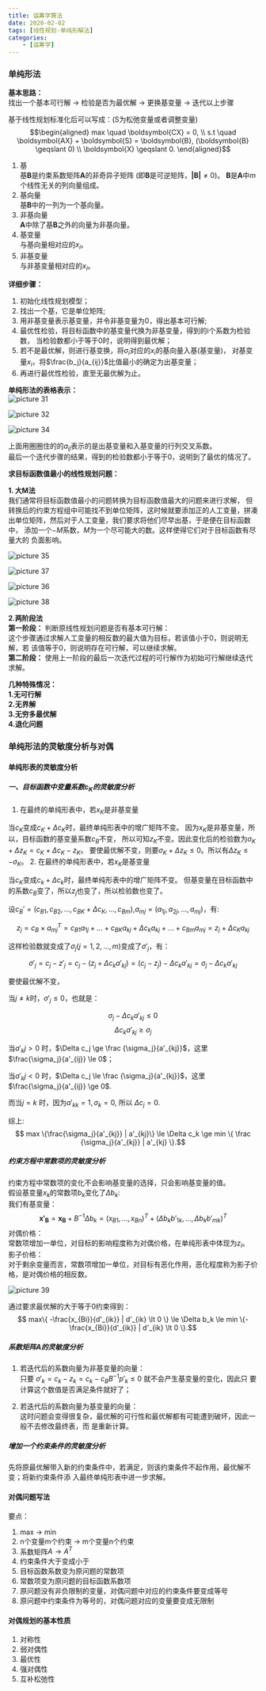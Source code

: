 ```yaml
---
title: 运筹学算法
date: 2020-02-02
tags: [线性规划-单纯形解法]
categories: 
	- [运筹学]
---
```

### 单纯形法

**基本思路：**  
找出一个基本可行解 $\to$ 检验是否为最优解 $\to$ 更换基变量 $\to$ 迭代以上步骤  

基于线性规划标准化后可以写成：(S为松弛变量或者调整变量)  
$$\begin{aligned}
 max  \quad \boldsymbol{CX} = 0, \\
 s.t  \quad \boldsymbol{AX} + \boldsymbol{S} = \boldsymbol{B},
 (\boldsymbol{B} \geqslant 0) \\
 \boldsymbol{X}  \geqslant 0.
 \end{aligned}$$

1. 基  
基$\boldsymbol{B}$是约束系数矩阵$\boldsymbol{A}$的非奇异子矩阵
(即$\boldsymbol{B}$是可逆矩阵，$\boldsymbol{|B|} \ne 0$)。
$\boldsymbol{B}$是$\boldsymbol{A}$中$m$个线性无关的列向量组成。
2. 基向量  
基$\boldsymbol{B}$中的一列为一个基向量。
3. 非基向量  
$\boldsymbol{A}$中除了基$\boldsymbol{B}$之外的向量为非基向量。
4. 基变量  
与基向量相对应的$x_i$。
5. 非基变量  
与非基变量相对应的$x_i$。

**详细步骤：**  

1. 初始化线性规划模型；
2. 找出一个基，它是单位矩阵;
3. 用非基变量表示基变量，并令非基变量为0，得出基本可行解;
4. 最优性检验，将目标函数中的基变量代换为非基变量，得到的i个系数为检验数，
当检验数都小于等于0时，说明得到最优解；
5. 若不是最优解，则进行基变换，将$\sigma_i$对应的$x_i$的基向量入基(基变量)，
对基变量$x_i$，将$\frac{b_j}{a_{ij}}$比值最小的确定为出基变量；
6. 再进行最优性检验，直至无最优解为止。

**单纯形法的表格表示：**  
![picture 31](../../../assets/%E7%AE%A1%E7%90%86%E8%BF%90%E7%AD%B9%E5%AD%A6%E7%AC%94%E8%AE%B0/%E7%AE%A1%E7%90%86%E8%BF%90%E7%AD%B9%E5%AD%A6%E7%AC%94%E8%AE%B0-%E5%8D%95%E7%BA%AF%E5%BD%A2%E6%B3%95/3bc922d5b00a18764474035b3a8ee59e5953b91680248370a810c4d987e524b4.png)  

![picture 32](../../../assets/%E7%AE%A1%E7%90%86%E8%BF%90%E7%AD%B9%E5%AD%A6%E7%AC%94%E8%AE%B0/%E7%AE%A1%E7%90%86%E8%BF%90%E7%AD%B9%E5%AD%A6%E7%AC%94%E8%AE%B0-%E5%8D%95%E7%BA%AF%E5%BD%A2%E6%B3%95/2b6082cb8aa8d8f824ab3e94713da37530f2cdcb839ee47b2a968341724dd3e2.png)

![picture 34](../../../assets/%E7%AE%A1%E7%90%86%E8%BF%90%E7%AD%B9%E5%AD%A6%E7%AC%94%E8%AE%B0/%E7%AE%A1%E7%90%86%E8%BF%90%E7%AD%B9%E5%AD%A6%E7%AC%94%E8%AE%B0-%E5%8D%95%E7%BA%AF%E5%BD%A2%E6%B3%95/35769bd990cf01859e57a2a61f69121b112f3c08f2599aada99f8434b3e94643.png)  

上面用圈圈住的的$a_{ij}$表示的是出基变量和入基变量的行列交叉系数。  
最后一个迭代步骤的结果，得到的检验数都小于等于0，说明到了最优的情况了。  

**求目标函数值最小的线性规划问题：**  

**1. 大M法**  
我们通常将目标函数值最小的问题转换为目标函数值最大的问题来进行求解，
但转换后的约束方程组中可能找不到单位矩阵，这时候就要添加正的人工变量，拼凑
出单位矩阵，然后对于人工变量，我们要求将他们尽早出基，于是便在目标函数中，
添加一个$-M$系数，$M$为一个尽可能大的数。这样使得它们对于目标函数有尽量大的
负面影响。

![picture 35](../../../assets/%E7%AE%A1%E7%90%86%E8%BF%90%E7%AD%B9%E5%AD%A6%E7%AC%94%E8%AE%B0/%E7%AE%A1%E7%90%86%E8%BF%90%E7%AD%B9%E5%AD%A6%E7%AC%94%E8%AE%B0-%E5%8D%95%E7%BA%AF%E5%BD%A2%E6%B3%95/fc14d277fa4031a8f9e1ee6d0c5ad2fc3a5bcfa01b6973cf624575de6d8a01e8.png)  

![picture 37](../../../assets/%E7%AE%A1%E7%90%86%E8%BF%90%E7%AD%B9%E5%AD%A6%E7%AC%94%E8%AE%B0/%E7%AE%A1%E7%90%86%E8%BF%90%E7%AD%B9%E5%AD%A6%E7%AC%94%E8%AE%B0-%E5%8D%95%E7%BA%AF%E5%BD%A2%E6%B3%95/8e66a1be01101055337c3b9ce75fe38327885dfbd1dde5936b89df3c22b82a47.png)  

![picture 36](../../../assets/%E7%AE%A1%E7%90%86%E8%BF%90%E7%AD%B9%E5%AD%A6%E7%AC%94%E8%AE%B0/%E7%AE%A1%E7%90%86%E8%BF%90%E7%AD%B9%E5%AD%A6%E7%AC%94%E8%AE%B0-%E5%8D%95%E7%BA%AF%E5%BD%A2%E6%B3%95/e82e721588aa6a06ee93125c9016b1850486b436c39cf0442ac656b2f8883b89.png)  

![picture 38](../../../assets/%E7%AE%A1%E7%90%86%E8%BF%90%E7%AD%B9%E5%AD%A6%E7%AC%94%E8%AE%B0/%E7%AE%A1%E7%90%86%E8%BF%90%E7%AD%B9%E5%AD%A6%E7%AC%94%E8%AE%B0-%E5%8D%95%E7%BA%AF%E5%BD%A2%E6%B3%95/2a386d26d31dd9294f20a61987b440a4d99d71ab64be67f3bd796f6a22e8bf29.png)  

**2.两阶段法**  
**第一阶段：**
判断原线性规划问题是否有基本可行解：  
这个步骤通过求解人工变量的相反数的最大值为目标，若该值小于0，则说明无解，若
该值等于0，则说明存在可行解，可以继续求解。  
**第二阶段：**
使用上一阶段的最后一次迭代过程的可行解作为初始可行解继续迭代求解。

**几种特殊情况：**  
**1.无可行解**  
**2.无界解**  
**3.无穷多最优解**  
**4.退化问题**  

### 单纯形法的灵敏度分析与对偶

#### 单纯形表的灵敏度分析

##### 一、目标函数中变量系数$c_K$的灵敏度分析

1. 在最终的单纯形表中，若$x_K$是非基变量

 当$c_K$变成$c_K+\Delta c_K$时，最终单纯形表中的增广矩阵不变。
 因为$x_K$是非基变量，所以，目标函数的基变量系数$c_B$不变，
 所以可知$z_K$不变。因此变化后的检验数为$\sigma_K+\Delta z_K=c_K+\Delta c_K-z_K$。
 要使最优解不变，则要$\sigma_K+\Delta z_K \le 0$。所以有$\Delta z_K \le -\sigma_K$。
2. 在最终的单纯形表中，若$x_K$是基变量

 当$c_K$变成$c_k+\Delta c_k$时，最终单纯形表中的增广矩阵不变。
 但基变量在目标函数中的系数$c_B$变了，所以$z_j$也变了，所以检验数也变了。

 设$c_B'=(c_{B1},c_{B2},...,c_{BK}+\Delta c_K,...,c_{Bm})$,$a_{mj}=(a_{1j},a_{2j},...,a_{mj})$，有:

 $$z_j=c_B \times a_{mj}^T=c_{B1}a_{1j}+...+c_{BK}a_{kj}+\Delta c_ka_{kj}+...+c_{Bm}a_{mj}=z_j+\Delta c_Ka_{kj}$$

 这样检验数就变成了$\sigma_j(j=1,2,...,m)$变成了$\sigma'_j$，有：

 $$\sigma'_j=c_j-z'_j=c_j-(z_j+\Delta c_ka'_{kj})=(c_j-z_j)-\Delta c_ka'_{kj}=\sigma_j-\Delta c_ka'_{kj}$$

 要使最优解不变，

 当$j \ne k$时，$\sigma'_j \le 0$，也就是：

 $$\sigma_j - \Delta c_k a'_{kj} \le 0 $$
 $$\Delta c_k a'_{kj} \ge \sigma_j $$

 当$a'_kj > 0$ 时，$\Delta c_j \ge \frac {\sigma_j}{a'_{kj}}$，这里$\frac{\sigma_j}{a'_{ij}} \le 0$；

 当$a'_kj < 0$ 时，$\Delta c_j \le \frac {\sigma_j}{a'_{kj}}$，这里$\frac{\sigma_j}{a'_{ij}} \ge 0$.

 而当$j=k$ 时，因为$a'_{kk} = 1 , \sigma_k = 0$, 所以 $\Delta c_j = 0.$

 综上:
 $$ max \{\frac{\sigma_j}{a'_{kj}} | a'_{kj}\} \le \Delta c_k \ge min \{ \frac {\sigma_j}{a'_{kj}} | a'_{kj} \}.$$

##### 约束方程中常数项的灵敏度分析

约束方程中常数项的变化不会影响基变量的选择，只会影响基变量的值。  
假设基变量$x_k$的常数项$b_k$变化了$\Delta b_k$:  
我们有基变量：  
$$\boldsymbol{x'_B} = \boldsymbol{x_B} + B^{-1}\Delta b_k = (x_{B1},...,x_{Bn})^T + (\Delta b_k b'_{1k},...,\Delta b_k b'_{mk})^T$$
对偶价格：  
常数项增加一单位，对目标的影响程度称为对偶价格，在单纯形表中体现为$z_i$。  
影子价格：  
对于剩余变量而言，常数项增加一单位，对目标有恶化作用，恶化程度称为影子价格，是对偶价格的相反数。  

![picture 39](../../../assets/%E7%AE%A1%E7%90%86%E8%BF%90%E7%AD%B9%E5%AD%A6%E7%AC%94%E8%AE%B0/%E7%AE%A1%E7%90%86%E8%BF%90%E7%AD%B9%E5%AD%A6%E7%AC%94%E8%AE%B0-%E5%8D%95%E7%BA%AF%E5%BD%A2%E6%B3%95/dee078a557a33eb176e0fe7e865626ea8dcb99bf96c4eaac5316588347f375b7.png)  

通过要求最优解的大于等于0约束得到：  
$$ max\{ -\frac{x_{Bi}}{d'_{ik}} | d'_{ik} \lt 0 \} \le \Delta b_k \le min \{- \frac{x_{Bi}}{d'_{ik}} | d'_{ik} \lt 0 \}.$$

##### 系数矩阵A的灵敏度分析

1. 若迭代后的系数向量为非基变量的向量：  
只要 $\sigma'_k = c_k - z_k = c_k - c_BB^{-1}p'_k \le 0$ 就不会产生基变量的变化，因此只
要计算这个数值是否满足条件就好了；

2. 若迭代后的系数向量为基变量的向量：  
这时问题会变得很复杂，最优解的可行性和最优解都有可能遭到破坏，因此一般不去修改最终表，而
是重新计算。

##### 增加一个约束条件的灵敏度分析

先将原最优解带入新的约束条件中，若满足，则该约束条件不起作用，最优解不变；将新约束条件添
入最终单纯形表中进一步求解。

#### 对偶问题写法

要点：  

1. max -> min
2. n个变量m个约束 -> m个变量n个约束
3. 系数矩阵$A \rightarrow A^T$
4. 约束条件大于变成小于
5. 目标函数系数变为原问题的常数项
6. 常数项变为原问题的目标函数系数项
7. 原问题没有非负限制的变量，对偶问题中对应的约束条件要变成等号
8. 原问题中约束条件为等号的，对偶问题对应的变量要变成无限制

#### 对偶规划的基本性质

1. 对称性
2. 弱对偶性
3. 最优性
4. 强对偶性
5. 互补松弛性

